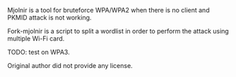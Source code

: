 Mjolnir is a tool for bruteforce WPA/WPA2 when there is no client and PKMID attack is not working.

Fork-mjolnir is a script to split a wordlist in order to perform the attack using multiple Wi-Fi card.

TODO: test on WPA3.

Original author did not provide any license.
